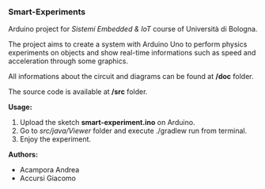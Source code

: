 ### 	Smart-Experiments

Arduino project for *Sistemi Embedded & IoT* course of Università di Bologna.

The project aims to create a system with Arduino Uno  to perform physics experiments on objects and show real-time informations such as speed and acceleration through some graphics. 

All informations about the circuit and diagrams can be found at **/doc** folder.

The source code is available at **/src** folder.

**Usage:**

1. Upload the sketch **smart-experiment.ino** on Arduino.
2.  Go to *src/java/Viewer* folder and execute ./gradlew run from terminal.
3.  Enjoy the experiment.

**Authors:**

- Acampora Andrea
- Accursi Giacomo

###### 